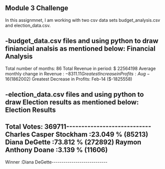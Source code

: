 Module 3 Challenge
------------------------------

In this assignmnet, I am working with two csv data sets budget_analysis.csv and election_data.csv.

-budget_data.csv files and using python to draw finiancial analsis as mentioned below: 
Financial Analysis
----------------------------
Total number of months: 86
Total Revenue in period: $ 22564198
Average monthly change in Revenue : $-8311.11
Greatest Increase in Profits: Aug-16 ($1862002)
Greatest Decrease in Profits: Feb-14 ($-1825558)

-election_data.csv files and using python to draw Election results as mentioned below: 
Election Results
----------------------------
Total Votes: 369711----------------------------
Charles Casper Stockham :23.049 % (85213)
Diana DeGette :73.812 % (272892)
Raymon Anthony Doane :3.139 % (11606)
----------------------------
Winner :Diana DeGette----------------------------
